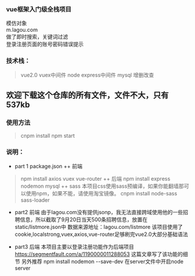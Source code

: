 ### vue框架入门级全栈项目
模仿对象<br/>
m.lagou.com<br/>
做了即时搜索，关键词过滤<br/>
登录注册页面的账号密码错误提示<br/>

### 技术栈：
>	vue2.0 vuex中间件 
>	node express中间件
>	mysql 增删改查 

欢迎下载这个仓库的所有文件，文件不大，只有537kb
------------------------------------------------

### 使用方法
> cnpm install
> npm start

### 说明：

- part 1 package.json
++ 前端
> npm install axios vuex vue-router
++ 后端
> npm install express nodemon mysql
++ sass
> 本项目css使用sass预编译，如果你能翻墙那可以使用npm，如果不能，请使用淘宝镜像。
> cnpm install node-sass sass-loader

- part2 前端
由于lagou.com没有提供jsonp，我无法直接跨域使用他的一些招聘信息，所以截取了9月20日当天500条招聘信息，放置在static/listmore.json中
数据来源地址：lagou.com/listmore
该项目使用了cookie,localstrong,vuex,axios,vue-router足够刷完vue2.0大部分基础语法

- part3 后端
本项目主要以登录注册功能作为后端项目
https://segmentfault.com/a/1190000011288053
这篇文章写了该功能的细节
另外推荐
npm install nodemon --save-dev
在server文件中开启node server
